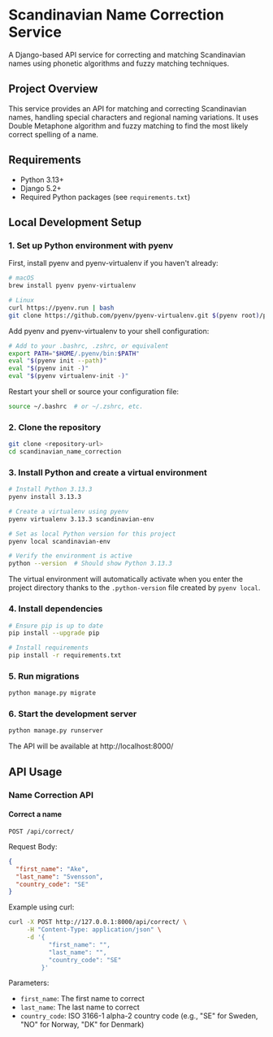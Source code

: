 # Scandinavian Name Correction Service

A Django-based API service for correcting and matching Scandinavian names using phonetic algorithms and fuzzy matching techniques.

## Project Overview

This service provides an API for matching and correcting Scandinavian names, handling special characters and regional naming variations. It uses Double Metaphone algorithm and fuzzy matching to find the most likely correct spelling of a name.

## Requirements

- Python 3.13+
- Django 5.2+
- Required Python packages (see `requirements.txt`)

## Local Development Setup

### 1. Set up Python environment with pyenv

First, install pyenv and pyenv-virtualenv if you haven't already:

```bash
# macOS
brew install pyenv pyenv-virtualenv

# Linux
curl https://pyenv.run | bash
git clone https://github.com/pyenv/pyenv-virtualenv.git $(pyenv root)/plugins/pyenv-virtualenv
```

Add pyenv and pyenv-virtualenv to your shell configuration:

```bash
# Add to your .bashrc, .zshrc, or equivalent
export PATH="$HOME/.pyenv/bin:$PATH"
eval "$(pyenv init --path)"
eval "$(pyenv init -)"
eval "$(pyenv virtualenv-init -)"
```

Restart your shell or source your configuration file:

```bash
source ~/.bashrc  # or ~/.zshrc, etc.
```

### 2. Clone the repository

```bash
git clone <repository-url>
cd scandinavian_name_correction
```

### 3. Install Python and create a virtual environment

```bash
# Install Python 3.13.3
pyenv install 3.13.3

# Create a virtualenv using pyenv
pyenv virtualenv 3.13.3 scandinavian-env

# Set as local Python version for this project
pyenv local scandinavian-env

# Verify the environment is active
python --version  # Should show Python 3.13.3
```

The virtual environment will automatically activate when you enter the project directory thanks to the `.python-version` file created by `pyenv local`.

### 4. Install dependencies

```bash
# Ensure pip is up to date
pip install --upgrade pip

# Install requirements
pip install -r requirements.txt
```

### 5. Run migrations

```bash
python manage.py migrate
```

### 6. Start the development server

```bash
python manage.py runserver
```

The API will be available at http://localhost:8000/

## API Usage

### Name Correction API

#### Correct a name

```
POST /api/correct/
```

Request Body:

```json
{
  "first_name": "Ake",
  "last_name": "Svensson",
  "country_code": "SE"
}
```

Example using curl:

```bash
curl -X POST http://127.0.0.1:8000/api/correct/ \
     -H "Content-Type: application/json" \
     -d '{
           "first_name": "",
           "last_name": "",
           "country_code": "SE"
         }'
```

Parameters:

- `first_name`: The first name to correct
- `last_name`: The last name to correct
- `country_code`: ISO 3166-1 alpha-2 country code (e.g., "SE" for Sweden, "NO" for Norway, "DK" for Denmark)
